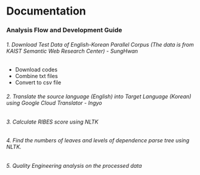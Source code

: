 # Documentation
### Analysis Flow and Development Guide
###### 1. Download Test Data of English-Korean Parallel Corpus (The data is from KAIST Semantic Web Research Center) - SungHwan
- Download codes
- Combine txt files
- Convert to csv file
###### 2. Translate the source language (English) into Target Language (Korean) using Google Cloud Translator - Ingyo
###### 3. Calculate RIBES score using NLTK
###### 4. Find the numbers of leaves and levels of dependence parse tree using NLTK.
###### 5. Quality Engineering analysis on the processed data
